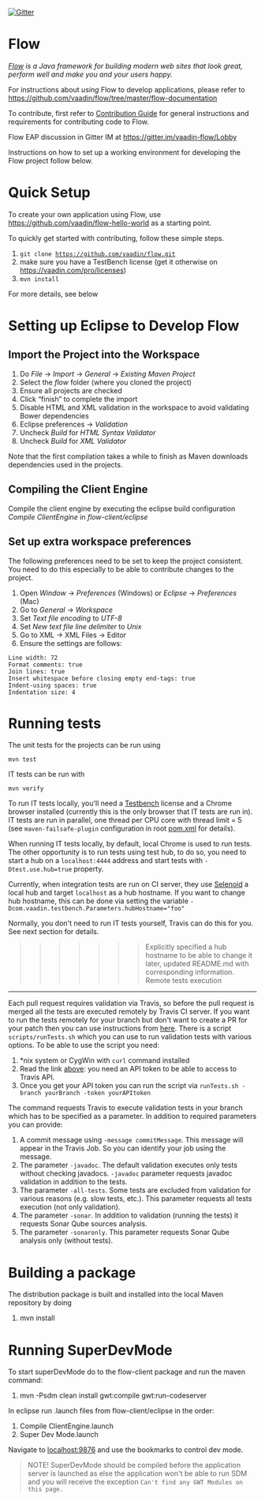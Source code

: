 [![Gitter](https://badges.gitter.im/Join%20Chat.svg)](https://gitter.im/vaadin-flow/Lobby#?utm_source=badge&utm_medium=badge&utm_campaign=pr-badge)

Flow
======
*[Flow](https://vaadin.com) is a Java framework for building modern web sites that look great, perform well and make you and your users happy.*

For instructions about _using_ Flow to develop applications, please refer to
https://github.com/vaadin/flow/tree/master/flow-documentation

To contribute, first refer to [Contribution Guide](/CONTRIBUTING.md)
for general instructions and requirements for contributing code to Flow.

Flow EAP discussion in Gitter IM at https://gitter.im/vaadin-flow/Lobby

Instructions on how to set up a working environment for developing the Flow project follow below.

Quick Setup
======
To create your own application using Flow, use https://github.com/vaadin/flow-hello-world as a starting point.

To quickly get started with contributing, follow these simple steps.
1. <code>git clone https://github.com/vaadin/flow.git</code>
1. make sure you have a TestBench license (get it otherwise on https://vaadin.com/pro/licenses)
1. <code>mvn install</code>

For more details, see below

Setting up Eclipse to Develop Flow
=========

Import the Project into the Workspace
------------
1. Do *File* -> *Import* -> *General* -> *Existing Maven Project*
1. Select the *flow* folder (where you cloned the project)
1. Ensure all projects are checked
1. Click “finish” to complete the import
1. Disable HTML and XML validation in the workspace to avoid validating Bower dependencies
 1. Eclipse preferences -> *Validation*
 1. Uncheck *Build* for *HTML Syntax Validator*
 1. Uncheck *Build* for *XML Validator*


Note that the first compilation takes a while to finish as Maven downloads dependencies used in the projects.

Compiling the Client Engine
--------
Compile the client engine by executing the eclipse build configuration *Compile ClientEngine* in *flow-client/eclipse*

Set up extra workspace preferences
--------
The following preferences need to be set to keep the project consistent. You need to do this especially to be able to contribute changes to the project.

1. Open *Window* -> *Preferences* (Windows) or *Eclipse* -> *Preferences* (Mac)
1. Go to *General* ->  *Workspace*
 1. Set *Text file encoding* to *UTF-8*
 1. Set *New text file line delimiter* to *Unix*
1. Go to XML -> XML Files -> Editor
 1. Ensure the settings are follows:
<pre><code>Line width: 72
Format comments: true
Join lines: true
Insert whitespace before closing empty end-tags: true
Indent-using spaces: true
Indentation size: 4
</code></pre>

Running tests
=====
The unit tests for the projects can be run using
<pre><code>mvn test</code></pre>

IT tests can be run with
<pre><code>mvn verify</code></pre>

To run IT tests locally, you'll need a [Testbench](https://vaadin.com/testbench) license and a Chrome browser installed (currently this is the only browser that IT tests are run in).
IT tests are run in parallel, one thread per CPU core with thread limit = 5 (see `maven-failsafe-plugin` configuration in root [pom.xml](./pom.xml) for details).

When running IT tests locally, by default, local Chrome is used to run tests.
The other opportunity is to run tests using test hub, to do so, you need to start a hub on a `localhost:4444` address and start tests with `-Dtest.use.hub=true` property.

Currently, when integration tests are run on CI server, they use [Selenoid](https://github.com/aerokube/selenoid) a local hub and target `localhost` as a hub hostname.
If you want to change hub hostname, this can be done via setting the variable `-Dcom.vaadin.testbench.Parameters.hubHostname="foo"`

Normally, you don't need to run IT tests yourself, Travis can do this for you. See next section for details.

>>>>>>> Explicitly specified a hub hostname to be able to change it later, updated README.md with corresponding information.
Remote tests execution
--------
Each pull request requires validation via Travis, so before the pull request is merged
all the tests are executed remotely by Travis CI server.
If you want to run the tests remotely for your branch but don't want to create a PR for your patch then you can use
instructions from [here](https://docs.travis-ci.com/user/triggering-builds).
There is a script <code>scripts/runTests.sh</code> which you can use to run validation tests with various options.
To be able to use the script you need:
1. *nix system or CygWin with <code>curl</code> command installed
1. Read the link [above](https://docs.travis-ci.com/user/triggering-builds): you need an API token to be able to access to Travis API.
1. Once you get your API token you can run the script via <code>runTests.sh -branch yourBranch -token yourAPItoken</code>

The command requests Travis to execute validation tests in your branch which has to be specified as a parameter.
In addition to required parameters you can provide:
1. A commit message using <code>-message commitMessage</code>. This message will appear in the Travis Job. So you can identify your job using the message.
1. The parameter <code>-javadoc</code>. The default validation executes only tests without checking javadocs.   <code>-javadoc</code> parameter requests javadoc validation in addition to the tests.
1. The parameter <code>-all-tests</code>. Some tests are excluded from validation for various reasons (e.g. slow tests, etc.). This parameter requests all tests execution (not only validation).
1. The parameter <code>-sonar</code>. In addition to validation (running the tests) it requests Sonar Qube sources analysis.
1. The parameter <code>-sonaronly</code>. This parameter requests Sonar Qube analysis only (without tests).

Building a package
=====
The distribution package is built and installed into the local Maven repository by doing

1. mvn install

Running SuperDevMode
=====

To start superDevMode do to the flow-client package and run the maven command:

1. mvn -Psdm clean install gwt:compile gwt:run-codeserver

In eclipse run .launch files from flow-client/eclipse in the order:

1. Compile ClientEngine.launch
2. Super Dev Mode.launch

Navigate to [localhost:9876](localhost:9876) and use the bookmarks to control
dev mode.

> NOTE! SuperDevMode should be compiled before the application server is launched
> as else the application won't be able to run SDM and you will receive the
> exception `Can't find any GWT Modules on this page.`
